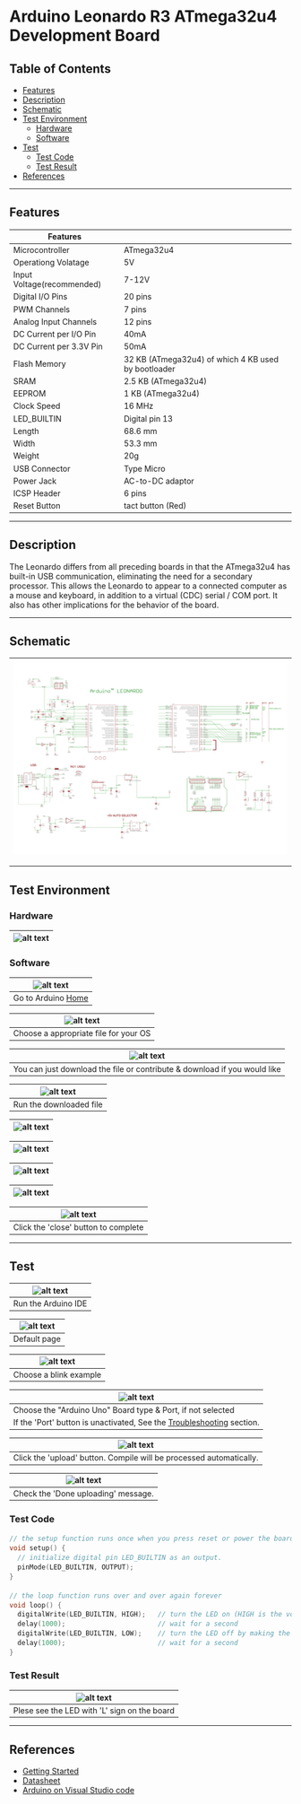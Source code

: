 # Arduino Leonardo R3 ATmega32u4 Development Board

## Table of Contents

-   [Features](#features)
-   [Description](#description)
-   [Schematic](#schematic)
-   [Test Environment](#test-environment)
    -   [Hardware](#hardware)
    -   [Software](#software)
-   [Test](#test)
    -   [Test Code](#test-code)
    -   [Test Result](#test-result)
-   [References](#references)

---

## Features

| Features                   |                                                     |
| -------------------------- | --------------------------------------------------- |
| Microcontroller            | ATmega32u4                                          |
| Operationg Volatage        | 5V                                                  |
| Input Voltage(recommended) | 7-12V                                               |
| Digital I/O Pins           | 20 pins                                             |
| PWM Channels               | 7 pins                                              |
| Analog Input Channels      | 12 pins                                             |
| DC Current per I/O Pin     | 40mA                                                |
| DC Current per 3.3V Pin    | 50mA                                                |
| Flash Memory               | 32 KB (ATmega32u4) of which 4 KB used by bootloader |
| SRAM                       | 2.5 KB (ATmega32u4)                                 |
| EEPROM                     | 1 KB (ATmega32u4)                                   |
| Clock Speed                | 16 MHz                                              |
| LED_BUILTIN                | Digital pin 13                                      |
| Length                     | 68.6 mm                                             |
| Width                      | 53.3 mm                                             |
| Weight                     | 20g                                                 |
| USB Connector              | Type Micro                                          |
| Power Jack                 | AC-to-DC adaptor                                    |
| ICSP Header                | 6 pins                                              |
| Reset Button               | tact button (Red)                                   |

---

## Description

The Leonardo differs from all preceding boards in that the ATmega32u4 has built-in USB communication, eliminating the need for a secondary processor.
This allows the Leonardo to appear to a connected computer as a mouse and keyboard, in addition to a virtual (CDC) serial / COM port.
It also has other implications for the behavior of the board.

---

## Schematic

| ![alt text](assets/arduino-leonardo-schematic.png 'Leonardo Schematic') |
| ----------------------------------------------------------------------- |

---

## Test Environment

### Hardware

| ![alt text](http://bit.ly/aa1004-schematic 'Leonardo') |
| ------------------------------------------------------ |

### Software

| ![alt text](http://bit.ly/ep_software_1 'Leonardo') |
| --------------------------------------------------- |
| Go to Arduino [Home](https://www.arduino.cc/)       |

| ![alt text](http://bit.ly/ep_software_2 'Leonardo') |
| --------------------------------------------------- |
| Choose a appropriate file for your OS               |

| ![alt text](http://bit.ly/ep_software_3 'Leonardo')                       |
| ------------------------------------------------------------------------- |
| You can just download the file or contribute & download if you would like |

| ![alt text](http://bit.ly/ep_software_4 'Leonardo') |
| --------------------------------------------------- |
| Run the downloaded file                             |

| ![alt text](http://bit.ly/ep_software_5 'Leonardo') |
| --------------------------------------------------- |

| ![alt text](http://bit.ly/ep_software_6 'Leonardo') |
| --------------------------------------------------- |

| ![alt text](http://bit.ly/ep_software_7 'Leonardo') |
| --------------------------------------------------- |

| ![alt text](http://bit.ly/ep_software_8 'Leonardo') |
| --------------------------------------------------- |

| ![alt text](http://bit.ly/ep_software_9 'Leonardo') |
| --------------------------------------------------- |
| Click the 'close' button to complete                |

---

## Test

| ![alt text](https://bit.ly/ep_software_10 'Leonardo') |
| ----------------------------------------------------- |
| Run the Arduino IDE                                   |

| ![alt text](http://bit.ly/ep_software_11 'Leonardo') |
| ---------------------------------------------------- |
| Default page                                         |

| ![alt text](http://bit.ly/ep_software_12 'Leonardo') |
| ---------------------------------------------------- |
| Choose a blink example                               |

| ![alt text](http://bit.ly/aa1004-board 'Leonardo')                                        |
| ----------------------------------------------------------------------------------------- |
| Choose the "Arduino Uno" Board type & Port, if not selected                               |
| If the 'Port' button is unactivated, See the [Troubleshooting](#troubleshooting) section. |

| ![alt text](http://bit.ly/uno-upload 'Leonardo')                    |
| ------------------------------------------------------------------- |
| Click the 'upload' button. Compile will be processed automatically. |

| ![alt text](http://bit.ly/upload-done 'Leonardo') |
| ------------------------------------------------- |
| Check the 'Done uploading' message.               |

### Test Code

```c++
// the setup function runs once when you press reset or power the board
void setup() {
  // initialize digital pin LED_BUILTIN as an output.
  pinMode(LED_BUILTIN, OUTPUT);
}

// the loop function runs over and over again forever
void loop() {
  digitalWrite(LED_BUILTIN, HIGH);   // turn the LED on (HIGH is the voltage level)
  delay(1000);                       // wait for a second
  digitalWrite(LED_BUILTIN, LOW);    // turn the LED off by making the voltage LOW
  delay(1000);                       // wait for a second
}
```

### Test Result

| ![alt text](assets/arduino_leonardo_blink.gif 'Leonardo') |
| --------------------------------------------------------- |
| Plese see the LED with 'L' sign on the board              |

---

## References

-   [Getting Started](https://www.arduino.cc/en/Guide/ArduinoLeonardoMicro)
-   [Datasheet](http://bit.ly/atmega16u4-32u4_datasheet)
-   [Arduino on Visual Studio code](https://maker.pro/arduino/tutorial/how-to-use-visual-studio-code-for-arduino)

